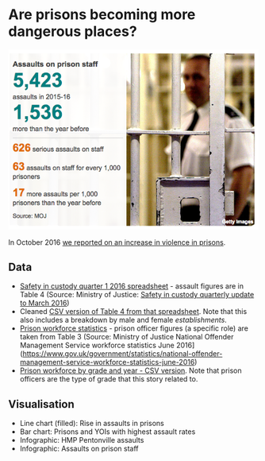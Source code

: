 # Are prisons becoming more dangerous places?

![](https://raw.githubusercontent.com/BBC-Data-Unit/prison-assaults/master/assaults%20on%20prison%20staff.png)

In October 2016 [we reported on an increase in violence in prisons](http://www.bbc.co.uk/news/uk-england-37702964). 

## Data

* [Safety in custody quarter 1 2016 spreadsheet](https://github.com/BBC-Data-Unit/prison-assaults/blob/master/safety-in-custody-summary-q1-2016.xls) - assault figures are in Table 4 (Source: Ministry of Justice: [Safety in custody quarterly update to March 2016](https://www.gov.uk/government/statistics/safety-in-custody-quarterly-update-to-june-2016))
* Cleaned [CSV version of Table 4 from that spreadsheet](https://github.com/BBC-Data-Unit/prison-assaults/blob/master/prison%20assaults%20by%20year.csv). Note that this also includes a breakdown by male and female *establishments*.
* [Prison workforce statistics](https://github.com/BBC-Data-Unit/prison-assaults/blob/master/noms-workforce-statistics-june-2016-tables.xlsx) - prison officer figures (a specific role) are taken from Table 3 (Source: Ministry of Justice National Offender Management Service workforce statistics June 2016](https://www.gov.uk/government/statistics/national-offender-management-service-workforce-statistics-june-2016)
* [Prison workforce by grade and year - CSV version](https://raw.githubusercontent.com/BBC-Data-Unit/prison-assaults/master/prison_service_workforce%20by%20year.csv). Note that prison officers are the type of grade that this story related to.

## Visualisation

* Line chart (filled): Rise in assaults in prisons
* Bar chart: Prisons and YOIs with highest assault rates
* Infographic: HMP Pentonville assaults
* Infographic: Assaults on prison staff
